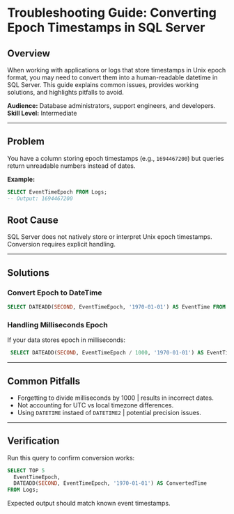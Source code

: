 # Troubleshooting Guide: Converting Epoch Timestamps in SQL Server

## Overview

When working with applications or logs that store timestamps in Unix epoch format, you may need to convert them into a human-readable datetime in SQL Server. This guide explains common issues, provides working solutions, and highlights pitfalls to avoid.

**Audience:** Database administrators, support engineers, and developers.  
**Skill Level:** Intermediate  

---

## Problem

You have a column storing epoch timestamps (e.g., `1694467200`) but queries return unreadable numbers instead of dates.

**Example:**

```sql
SELECT EventTimeEpoch FROM Logs;
-- Output: 1694467200
```

## Root Cause

SQL Server does not natively store or interpret Unix epoch timestamps. Conversion requires explicit handling.

---

## Solutions

### Convert Epoch to DateTime

```sql
SELECT DATEADD(SECOND, EventTimeEpoch, '1970-01-01') AS EventTime FROM Logs;
```

### Handling Milliseconds Epoch

If your data stores epoch in milliseconds:

```sql
 SELECT DATEADD(SECOND, EventTimeEpoch / 1000, '1970-01-01') AS EventTime FROM Logs;
```

---

## Common Pitfalls

* Forgetting to divide milliseconds by 1000 | results in incorrect dates.
* Not accounting for UTC vs local timezone differences.
* Using `DATETIME` instaed of `DATETIME2` | potential precision issues.

---

## Verification

Run this query to confirm conversion works:

```sql
SELECT TOP 5
  EventTimeEpoch,
  DATEADD(SECOND, EventTimeEpoch, '1970-01-01') AS ConvertedTime
FROM Logs;
```

Expected output should match known event timestamps.
